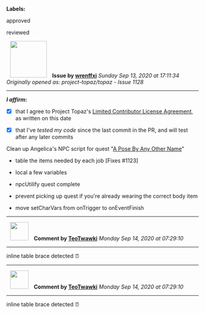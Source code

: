 **Labels:**

approved

reviewed



<a href="https://github.com/wrenffxi"><img src="https://avatars1.githubusercontent.com/u/21246949?v=4" width="96" height="96" hspace="10"></img></a> **Issue by [wrenffxi](https://github.com/wrenffxi)**
_Sunday Sep 13, 2020 at 17:11:34_
_Originally opened as: project-topaz/topaz - Issue 1128_

----

<!-- place 'x' mark between square [] brackets to affirm: -->
**_I affirm:_**
- [x] that I agree to Project Topaz's [Limited Contributor License Agreement](http://project-topaz.com/blob/release/CONTRIBUTOR_AGREEMENT.md), as written on this date
- [x] that I've _tested my code_ since the last commit in the PR, and will test after any later commits

Clean up Angelica's NPC script for quest "[A Pose By Any Other Name](https://ffxiclopedia.fandom.com/wiki/A_Pose_by_Any_Other_Name)"

* table the items needed by each job [Fixes #1123]
* local a few variables
* npcUtilify quest complete
* prevent picking up quest if you're already wearing the correct body item
* move setCharVars from onTrigger to onEventFinish



----
<a href="https://github.com/TeoTwawki"><img src="https://avatars0.githubusercontent.com/u/6871475?v=4" width="48" height="48" hspace="10"></img></a> **Comment by [TeoTwawki](https://github.com/TeoTwawki)**
_Monday Sep 14, 2020 at 07:29:10_

----

inline table brace detected :alarm_clock: 


----
<a href="https://github.com/TeoTwawki"><img src="https://avatars0.githubusercontent.com/u/6871475?v=4" width="48" height="48" hspace="10"></img></a> **Comment by [TeoTwawki](https://github.com/TeoTwawki)**
_Monday Sep 14, 2020 at 07:29:10_

----

inline table brace detected :alarm_clock: 
